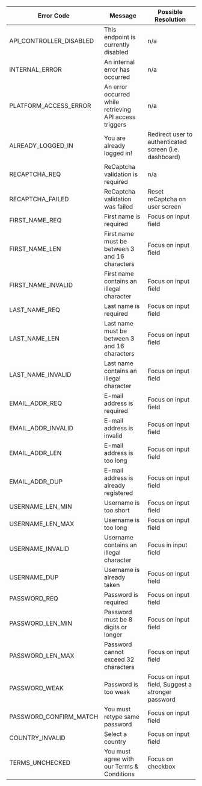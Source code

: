 Error Code | Message | Possible Resolution
--- | --- | ---
API_CONTROLLER_DISABLED | This endpoint is currently disabled | n/a
INTERNAL_ERROR  | An internal error has occurred | n/a
PLATFORM_ACCESS_ERROR | An error occurred while retrieving API access triggers | n/a
ALREADY_LOGGED_IN | You are already logged in! | Redirect user to authenticated screen (i.e. dashboard)
RECAPTCHA_REQ | ReCaptcha validation is required | n/a
RECAPTCHA_FAILED | ReCaptcha validation was failed | Reset reCaptcha on user screen
FIRST_NAME_REQ | First name is required | Focus on input field
FIRST_NAME_LEN | First name must be between 3 and 16 characters | Focus on input field
FIRST_NAME_INVALID | First name contains an illegal character | Focus on input field
LAST_NAME_REQ | Last name is required | Focus on input field
LAST_NAME_LEN | Last name must be between 3 and 16 characters | Focus on input field
LAST_NAME_INVALID | Last name contains an illegal character | Focus on input field
EMAIL_ADDR_REQ | E-mail address is required | Focus on input field
EMAIL_ADDR_INVALID | E-mail address is invalid | Focus on input field
EMAIL_ADDR_LEN | E-mail address is too long | Focus on input field
EMAIL_ADDR_DUP | E-mail address is already registered | Focus on input field
USERNAME_LEN_MIN | Username is too short | Focus on input field
USERNAME_LEN_MAX | Username is too long | Focus on input field
USERNAME_INVALID | Username contains an illegal character | Focus in input field
USERNAME_DUP | Username is already taken | Focus on input field
PASSWORD_REQ | Password is required | Focus on input field
PASSWORD_LEN_MIN | Password must be 8 digits or longer | Focus on input field
PASSWORD_LEN_MAX | Password cannot exceed 32 characters | Focus on input field
PASSWORD_WEAK | Password is too weak | Focus on input field, Suggest a stronger password
PASSWORD_CONFIRM_MATCH | You must retype same password | Focus on input field
COUNTRY_INVALID | Select a country | Focus on input field
TERMS_UNCHECKED | You must agree with our Terms & Conditions | Focus on checkbox
